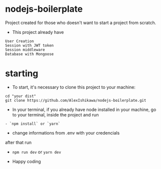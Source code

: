 # nodejs-boilerplate

Project created for those who doesn't want to start a project from scratch.
- This project already have
```
User Creation
Session with JWT token
Session middleware
Database with Mongoose
```

starting
==========================
* To start, it's necessary to clone this project to your machine: 
```
cd "your dist"
git clone https://github.com/AlexIshikawa/nodejs-boilerplate.git
```

* In your terminal,
if you already have node installed in your machine, go to your terminal, inside the project and run
```
- `npm install` or `yarn`
```

* change informations from .env with your credencials

after that run
- `npm run dev` or `yarn dev`


- Happy coding
